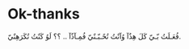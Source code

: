# Ok-thanks
فُعَـلَتُ بّـيّ كَلَ هِذٌآ وُآنٌتُ تُحًـبّـنٌيّ فُمِـآذٌآ .. ؟؟ لَوُ كَنٌتُ تُكَرَهِنٌيّ.
